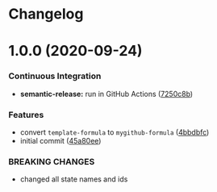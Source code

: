 # Changelog

# 1.0.0 (2020-09-24)


### Continuous Integration

* **semantic-release:** run in GitHub Actions ([7250c8b](https://github.com/dafyddj/mygithub-formula/commit/7250c8b7c26c35038b63e67103502b0ec0c8c8f5))


### Features

* convert `template-formula` to `mygithub-formula` ([4bbdbfc](https://github.com/dafyddj/mygithub-formula/commit/4bbdbfc18e81f2d48780177b06fe14b327a91c0f))
* initial commit ([45a80ee](https://github.com/dafyddj/mygithub-formula/commit/45a80ee013a5b47676b6e7eaa62f57b0eafe1619))


### BREAKING CHANGES

* changed all state names and ids

